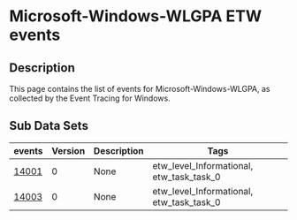 # Microsoft-Windows-WLGPA ETW events

## Description
This page contains the list of events for Microsoft-Windows-WLGPA, as collected by the Event Tracing for Windows.

## Sub Data Sets
|events|Version|Description|Tags|
|---|---|---|---|
|[14001](events/event-14001.md)|0|None|etw_level_Informational, etw_task_task_0|
|[14003](events/event-14003.md)|0|None|etw_level_Informational, etw_task_task_0|
